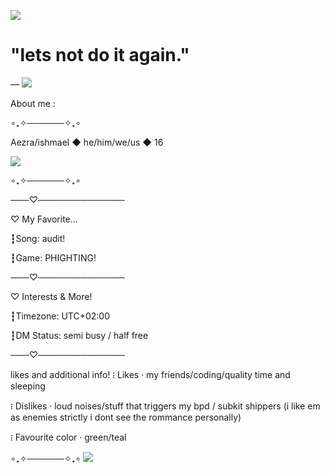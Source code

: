 ![](https://files.catbox.moe/02lnyx.png)
# "lets not do it again."
— ![](https://files.catbox.moe/6bqgkk.gif) 

About me :


∘₊✧──────✧₊∘

Aezra/ishmael ◆ he/him/we/us ◆ 16


![](https://files.catbox.moe/4q2b0b.webp)

∘₊✧──────✧₊∘

───♡──────────────

 ♡ My Favorite...

┇Song: audit!

┇Game: PHIGHTING!

───♡──────────────

 ♡ Interests & More!
 
┇Timezone: UTC+02:00

┇DM Status: semi busy / half free

───♡──────────────

likes and additional info!
᎒ Likes · my friends/coding/quality time and sleeping

᎒ Dislikes · loud noises/stuff that triggers my bpd / subkit shippers (i like em as enemies strictly i dont see the rommance personally)

᎒ Favourite color · green/teal


∘₊✧──────✧₊∘
![](https://files.catbox.moe/k5afru.gif)
